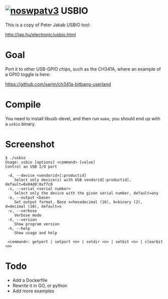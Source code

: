[![noswpatv3](http://zoobab.wdfiles.com/local--files/start/noupcv3.jpg)](https://ffii.org/donate-now-to-save-europe-from-software-patents-says-ffii/)
USBIO
=====

This is a copy of Peter Jakab USBIO tool:


http://jap.hu/electronic/usbio.html

Goal
====

Port it to other USB-GPIO chips, such as the CH341A, where an example of a GPIO toggle is here:

https://github.com/sarim/ch341a-bitbang-userland

Compile
=======

You need to install libusb-devel, and then run ```make```, you should end up with a ```usbio``` binary.

Screenshot
==========

```
$ ./usbio
Usage: usbio [options] <command> [value]
Control an USB I/O port

 -d, --device <vendorid>[:productid]
    Select only device(s) with USB vendorid[:productid], default=0x04d8:0xf7c0
 -s, --serial <serial number>
    Select only the device with the given serial number, default=any
 -o, --output <base>
    Set output format. Base x=hexadecimal (16), b=binary (2), d=decimal (10), default=x
 -v, --verbose
    Verbose mode
 -V, --version
    Show program version
 -h, --help
    Show usage and help

 <command>: getport | setport <n> | setdir <n> | setbit <n> | clearbit <n>
```

Todo
====

* Add a Dockerfile
* Rewrite it in GO, or python
* Add more examples
